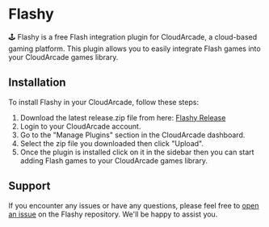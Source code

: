 # Flashy

🕹️ Flashy is a free Flash integration plugin for CloudArcade, a cloud-based gaming platform. This plugin allows you to easily integrate Flash games into your CloudArcade games library.

## Installation

To install Flashy in your CloudArcade, follow these steps:

1. Download the latest release.zip file from here: [Flashy Release](https://github.com/plugmandev/flashy-plugin-cloudarcade/releases)
2. Login to your CloudArcade account.
3. Go to the "Manage Plugins" section in the CloudArcade dashboard.
4. Select the zip file you downloaded then click "Upload".
5. Once the plugin is installed click on it in the sidebar then you can start adding Flash games to your CloudArcade games library.

## Support

If you encounter any issues or have any questions, please feel free to [open an issue](https://github.com/plugmandev/flashy-plugin-cloudarcade/issues) on the Flashy repository. We'll be happy to assist you.